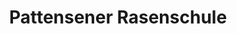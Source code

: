 ---
title: "Pattensener Rasenschule"
url: /pattensen/pattensener-rasenschule/
shop: Garten-Center
---